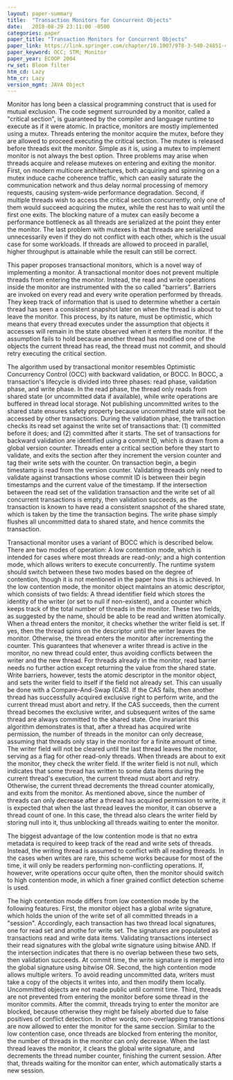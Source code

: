 ```yaml
---
layout: paper-summary
title:  "Transaction Monitors for Concurrent Objects"
date:   2018-08-29 23:11:00 -0500
categories: paper
paper_title: "Transaction Monitors for Concurrent Objects"
paper_link: https://link.springer.com/chapter/10.1007/978-3-540-24851-4_24
paper_keyword: OCC; STM; Monitor
paper_year: ECOOP 2004
rw_set: Bloom filter
htm_cd: Lazy
htm_cr: Lazy
version_mgmt: JAVA Object
---
```


Monitor has long been a classical programming construct that is used for mutual exclusion. The code segment surrounded
by a monitor, called a "critical section", is guaranteed by the compiler and language runtime to execute as if it were 
atomic. In practice, monitors are mostly implemented using a mutex. Threads entering the monitor acquire the mutex, before 
they are allowed to proceed executing the critical section. The mutex is released before threads exit the monitor.
Simple as it is, using a mutex to implement monitor is not always the best option. Three problems may arise when
threads acquire and release mutexes on entering and exiting the monitor. First, on modern multicore architectures, both 
acquiring and spinning on a mutex induce cache coherence traffic, which can easily saturate the communication network and 
thus delay normal processing of memory requests, causing system-wide performance degradation. Second, if multiple threads
wish to access the critical section concurrently, only one of them would succeed acquiring the mutex, while the rest has 
to wait until the first one exits. The blocking nature of a mutex can easily become a performance bottleneck as all threads
are serialized at the point they enter the monitor. The last problem with mutexes is that threads are serialized unnecessarily
even if they do not conflict with each other, which is the usual case for some workloads. If threads are allowed to proceed
in parallel, higher throughput is attainable while the result can still be correct.

This paper proposes transactional monitors, which is a novel way of implementing a monitor. A transactional monitor does not 
prevent multiple threads from entering the monitor. Instead, the read and write operations inside the monitor are instrumented 
with the so called "barriers". Barriers are invoked on every read and every write operation performed by threads. They keep 
track of information that is used to determine whether a certain thread has seen a consistent snapshot later on when the 
thread is about to leave the monitor. This process, by its nature, must be optimistic, which means that every thread executes
under the assumption that objects it accesses will remain in the state observed when it enters the monitor. If the assumption
fails to hold because another thread has modified one of the objects the current thread has read, the thread must not commit, 
and should retry executing the critical section.

The algorithm used by transactional monitor resembles Optimistic Concurrency Control (OCC) with backward validation, or BOCC. 
In BOCC, a transaction's lifecycle is divided into three phases: read phase, validation phase, and write phase. In the read
phase, the thread only reads from shared state (or uncommitted data if available), while write operations are buffered in 
thread local storage. Not publishing uncommitted writes to the shared state ensures safety property because uncommitted state
will not be accessed by other transactions. During the validation phase, the transaction checks its read set against the write 
set of transactions that: (1) committed before it does; and (2) committed after it starts. The set of transactions for backward
validation are identified using a commit ID, which is drawn from a global version counter. Threads enter a critical section
before they start to validate, and exits the section after they increment the version counter and tag their write sets with the 
counter. On transaction begin, a begin timestamp is read from the version counter. Validating threads only need to validate 
against transactions whose commit ID is between their begin timestamps and the current value of the timestamp. If the intersection
between the read set of the validation transaction and the write set of all concurrent transactions is empty, then validation
succeeds, as the transaction is known to have read a consistent snapshot of the shared state, which is taken by the time the 
transaction begins. The write phase simply flushes all uncommitted data to shared state, and hence commits the transaction. 

Transactional monitor uses a variant of BOCC which is described below. There are two modes of operation: A low contention mode,
which is intended for cases where most threads are read-only; and a high contention mode, which allows writers to execute concurrently.
The runtime system should switch between these two modes based on the degree of contention, though it is not mentioned in the paper 
how this is achieved. In the low contention mode, the monitor object maintains an atomic descriptor, which consists of two fields:
A thread identifier field which stores the identity of the writer (or set to null if non-existent), and a counter which keeps 
track of the total number of threads in the monitor. These two fields, as suggested by the name, should be able to be read and 
written atomically. When a thread enters the monitor, it checks whether the writer field is set. If yes, then the thread spins 
on the descriptor until the writer leaves the monitor. Otherwise, the thread enters the monitor after incrementing the counter. 
This guarantees that whenever a writer thread is active in the monitor, no new thread could enter, thus avoiding conflicts between 
the writer and the new thread. For threads already in the monitor, read barrier needs no further action except returning the value 
from the shared state. Write barriers, however, tests the atomic descriptor in the monitor object, and sets the writer field to 
itself if the field not already set. This can usually be done with a Compare-And-Swap (CAS). If the CAS fails, then another 
thread has successfully acquired exclusive right to perform write, and the current thread must abort and retry. If the CAS
succeeds, then the current thread becomes the exclusive writer, and subsequent writes of the same thread are always committed
to the shared state. One invariant this algorithm demonstrates is that, after a thread has acquired write permission, the number 
of threads in the monitor can only decrease, assuming that threads only stay in the monitor for a finite amount of time. 
The writer field will not be cleared until the last thread leaves the monitor, serving as a flag for other read-only threads. 
When threads are about to exit the monitor, they check the writer field. If the writer field is not null, which indicates that some
thread has written to some data items during the current thread's execution, the current thread must abort and retry. Otherwise,
the current thread decrements the thread counter atomically, and exits from the monitor. As mentioned above, since the number of
threads can only decrease after a thread has acquired permission to write, it is expected that when the last thread leaves the 
monitor, it can observe a thread count of one. In this case, the thread also clears the writer field by storing null into it, 
thus unblocking all threads waiting to enter the monitor. 

The biggest advantage of the low contention mode is that no extra metadata is required to keep track of the read and write 
sets of threads. Instead, the writing thread is assumed to conflict with all reading threads. In the cases when writes are 
rare, this scheme works because for most of the time, it will only be readers performing non-conflicting operations. If,
however, write operations occur quite often, then the monitor should switch to high contention mode, in which a finer grained 
conflict detection scheme is used.

The high contention mode differs from low contention mode by the following features. First, the monitor object has a global
write signature, which holds the union of the write set of all committed threads in a "session". Accordingly, each transaction
has two thread local signatures, one for read set and anothe for write set. The signatures are populated as transactions 
read and write data items. Validating transactions intersect their read signatures with the global write signature using 
bitwise AND. If the intersection indicates that there is no overlap between these two sets, then validation succeeds.
At commit time, the write signature is merged into the global signature using bitwise OR. Second, the high contention mode 
allows multiple writers. To avoid reading uncommitted data, writers must take a copy of the objects it writes into, and 
then modify them locally. Uncommitted objects are not made public until commit time. Third, threads are not prevented 
from entering the monitor before some thread in the monitor commits. After the commit, threads trying to enter the 
monitor are blocked, because otherwise they might be falsely aborted due to false positives of conflict detection. In
other words, non-overlapping transactions are now allowed to enter the monitor for the same seccion. Similar to the 
low contention case, once threads are blocked from entering the monitor, the number of threads in the monitor can only 
decrease. When the last thread leaves the monitor, it clears the global write signature, and decrements the thread
number counter, finishing the current session. After that, threads waiting for the monitor can enter, which automatically
starts a new session.
